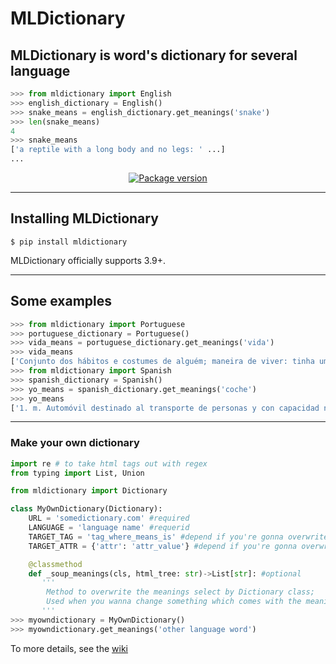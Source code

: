 # MLDictionary

## **MLDictionary** is word's dictionary for several language

```python
>>> from mldictionary import English
>>> english_dictionary = English()
>>> snake_means = english_dictionary.get_meanings('snake')
>>> len(snake_means)
4
>>> snake_means
['a reptile with a long body and no legs: ' ...]
...
```

<p align="center">
    <a href="https://pypi.org/project/mldictionary/" target="_blank" align="center">
        <img src="https://img.shields.io/pypi/v/mldictionary?color=%2334D058&label=pypi%20package" alt="Package version">
    </a>
</p>

---

## **Installing MLDictionary** 

```console
$ pip install mldictionary
```
MLDictionary officially supports 3.9+.

---

## Some examples

```python
>>> from mldictionary import Portuguese
>>> portuguese_dictionary = Portuguese()
>>> vida_means = portuguese_dictionary.get_meanings('vida')
>>> vida_means
['Conjunto dos hábitos e costumes de alguém; maneira de viver: tinha uma vida de milionário.' ...]
>>> from mldictionary import Spanish
>>> spanish_dictionary = Spanish()
>>> yo_means = spanish_dictionary.get_meanings('coche')
>>> yo_means
['1. m. Automóvil destinado al transporte de personas y con capacidad no superior a siete plazas.' ...]
```

---

### Make your own dictionary
```python
import re # to take html tags out with regex
from typing import List, Union

from mldictionary import Dictionary

class MyOwnDictionary(Dictionary):
    URL = 'somedictionary.com' #required
    LANGUAGE = 'language name' #requerid
    TARGET_TAG = 'tag_where_means_is' #depend if you're gonna overwrite _soup_meanings method
    TARGET_ATTR = {'attr': 'attr_value'} #depend if you're gonna overwrite _soup_meanings method

    @classmethod
    def _soup_meanings(cls, html_tree: str)->List[str]: #optional
       '''
        Method to overwrite the meanings select by Dictionary class;
        Used when you wanna change something which comes with the meanings
       '''
>>> myowndictionary = MyOwnDictionary()
>>> myowndictionary.get_meanings('other language word')
```
To more details, see the [wiki](https://github.com/PabloEmidio/mldictionary/wiki)